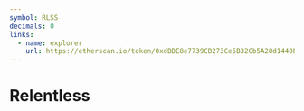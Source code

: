 ```yaml
---
symbol: RLSS
decimals: 0
links:
  - name: explorer
    url: https://etherscan.io/token/0xdBDE8e7739CB273Ce5B32Cb5A28d1440E77B00A5
---
```


# Relentless
